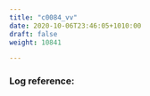 ```yaml
---
title: "c0084_vv"
date: 2020-10-06T23:46:05+1010:00
draft: false
weight: 10841

---
```


### Log reference: <no value>

```
